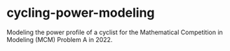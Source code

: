 # cycling-power-modeling
Modeling the power profile of a cyclist for the Mathematical Competition in Modeling (MCM) Problem A in 2022.
